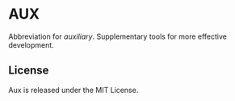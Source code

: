 # AUX

Abbreviation for _auxiliary_. Supplementary tools for more effective development.

## License

Aux is released under the MIT License.
